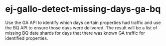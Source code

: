 # ej-gallo-detect-missing-days-ga-bq
Use the GA API to identify which days certain properties had traffic and use the BQ API to ensure those days were delivered. The result will be a list of missing BQ date shards for days that there was known GA traffic for identified properties.
